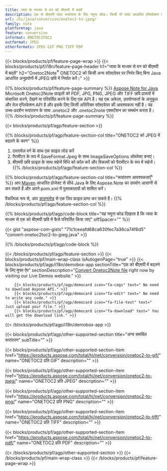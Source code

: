 ```yaml
---
title: जावा के माध्यम से वन को बीएमपी में बदलें
description: एक से बीएमपी जावा रूपांतरण के लिए नमूना कोड। किसी भी जावा आधारित एप्लिकेशन में बैच वन फाइल से बीएमपी रूपांतरण के लिए एपीआई उदाहरण कोड का उपयोग करें। 
url: /hi/java/conversion/onetoc2-to-jpeg/
family: note
platformtag: java
feature: conversion
informat: ONETOC2TOC2
outformat: JPEG
otherformats: JPEG GIF PNG TIFF PDF
---
```

{{< blocks/products/pf/feature-page-wrap >}}
{{< blocks/products/pf/i18n/feature-page-header h1="जावा के माध्यम से वन को बीएमपी में बदलें" h2="Onetoc2Note<sup>&reg;</sup> ONETOC2 को किसी अन्य सॉफ़्टवेयर पर निर्भर किए बिना Java आधारित अनुप्रयोगों में JPEG छवि में निर्यात करें।" >}}

{{% blocks/products/pf/feature-page-summary %}}
[Aspose.Note for Java](https://products.aspose.com/note/java/) Microsoft Onetoc2Note फ़ाइलों को PDF, JPG, PNG, JPEG और TIFF छवि प्रारूपों में संसाधित करने, देखने या परिवर्तित करने के लिए एक API है। यह एक अकेला, उपयोगकर्ता के अनुकूल और तेज़ एप्लिकेशन API है और इसके लिए किसी अतिरिक्त सॉफ़्टवेयर की आवश्यकता नहीं है। यह उच्च-प्रदर्शन रूपांतरण के साथ .onetoc2 और .onetoc2note एक्सटेंशन का समर्थन करता है।
{{% /blocks/products/pf/feature-page-summary  %}}

{{< blocks/products/pf/agp/feature-section >}}

{{% blocks/products/pf/agp/feature-section-col title="ONETOC2 को JPEG में बदलने के चरण" %}}
1. दस्तावेज़ वर्ग के साथ एक फ़ाइल लोड करें
2. पैरामीटर के रूप में SaveFormat.Jpeg के साथ ImageSaveOptions ऑब्जेक्ट बनाएं।
3. बीएमपी छवि फ़ाइल के साथ सहेजें विधि को कॉल करें और विकल्पों को पैरामीटर के रूप में सहेजें।
{{% /blocks/products/pf/agp/feature-section-col %}}

{{% blocks/products/pf/agp/feature-section-col title="रूपांतरण आवश्यकताएँ" %}}
आप [Maven](https://repository.aspose.com/webapp/#/artifacts/browse/tree/General/repo/com/aspose/aspose-note) आधारित प्रोजेक्ट से सीधे Java के लिए Aspose.Note का उपयोग आसानी से कर सकते हैं और अपने pom.xml में पुस्तकालयों को शामिल करें।

वैकल्पिक रूप से, आप [डाउनलोड](https://downloads.aspose.com/note/java) से एक ज़िप फ़ाइल प्राप्त कर सकते हैं।
{{% /blocks/products/pf/agp/feature-section-col %}}

{{% blocks/products/pf/agp/code-block title="यह नमूना कोड दिखाता है कि जावा के माध्यम से एक को बीएमपी छवि में कैसे परिवर्तित किया जाए" offSpacer="" %}}

{{< gist "aspose-com-gists" "71c1ceeafd68ca630fec7a36ca74f6d5" "convert-onetoc2toc2-to-jpeg.java" >}}

{{% /blocks/products/pf/agp/code-block %}}

{{< /blocks/products/pf/agp/feature-section >}}
{{< blocks/products/pf/main-wrap-class isAutogenPage="true" >}}
{{< blocks/products/pf/agp/i18n/demobox-app sectionTitle="एक को बीएमपी में बदलने के लिए मुफ्त ऐप" sectionDescription="[Convert Onetoc2Note file](https://products.aspose.app/note/conversion/onetoc2note-to-jpeg) right now by visiting our Live Demos website." >}}

        {{< blocks/products/pf/agp/democard icon="fa-cogs" text=" No need to download Aspose API." >}}
        {{< blocks/products/pf/agp/democard icon="fa-edit" text=" No need to write any code." >}}
        {{< blocks/products/pf/agp/democard icon="fa-file-text" text=" Just upload your file." >}}
        {{< blocks/products/pf/agp/democard icon="fa-download" text=" You will get the download link." >}}
		
{{< /blocks/products/pf/agp/i18n/demobox-app >}}

{{< blocks/products/pf/agp/other-supported-section title="अन्य समर्थित रूपांतरण" subTitle="" >}}

{{< blocks/products/pf/agp/other-supported-section-item href="https://products.aspose.com/total/hi/net/conversion/onetoc2-to-gif/" name="ONETOC2 प्रति GIF" description="" >}}

{{< blocks/products/pf/agp/other-supported-section-item href="https://products.aspose.com/total/hi/net/conversion/onetoc2-to-jpeg/" name="ONETOC2 प्रति JPEG" description="" >}}

{{< blocks/products/pf/agp/other-supported-section-item href="https://products.aspose.com/total/hi/net/conversion/onetoc2-to-png/" name="ONETOC2 प्रति PNG" description="" >}}

{{< blocks/products/pf/agp/other-supported-section-item href="https://products.aspose.com/total/hi/net/conversion/onetoc2-to-tiff/" name="ONETOC2 प्रति TIFF" description="" >}}

{{< blocks/products/pf/agp/other-supported-section-item href="https://products.aspose.com/total/hi/net/conversion/onetoc2-to-pdf/" name="ONETOC2 प्रति PDF" description="" >}}



{{< /blocks/products/pf/agp/other-supported-section >}}
{{< /blocks/products/pf/main-wrap-class >}}
{{< /blocks/products/pf/feature-page-wrap >}}